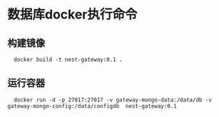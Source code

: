 # 数据库docker执行命令  

## 构建镜像

``` 
  docker build -t nest-gateway:0.1 .
```  

## 运行容器  

```
  docker run -d -p 27017:27017 -v gateway-mongo-data:/data/db -v gateway-mongo-config:/data/configdb  nest-gateway:0.1
```
